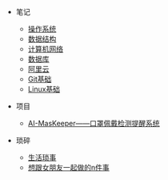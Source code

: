 * 笔记
  - [操作系统](MyNote/操作系统笔记/操作系统.md)
  - [数据结构](MyNote/数据结构笔记/数据结构.md)
  - [计算机网络](MyNote/计算机网络笔记/计算机网络.md)
  - [数据库](MyNote/数据库笔记/数据库.md)
  - [阿里云](MyNote/阿里云/阿里云.md)
  - [Git基础](MyNote/Git使用.md)
  - [Linux基础](MyNote/Linux笔记.md)
  
* 项目

  - [AI-MasKeeper——口罩佩戴检测提醒系统](MyProject/AI-MasKeeper.md)

* 琐碎
  - [生活琐事](琐碎/日常学习琐事.md)
  - [想跟女朋友一起做的n件事](琐碎/想跟女朋友一起做的n件事.md)
  
    

